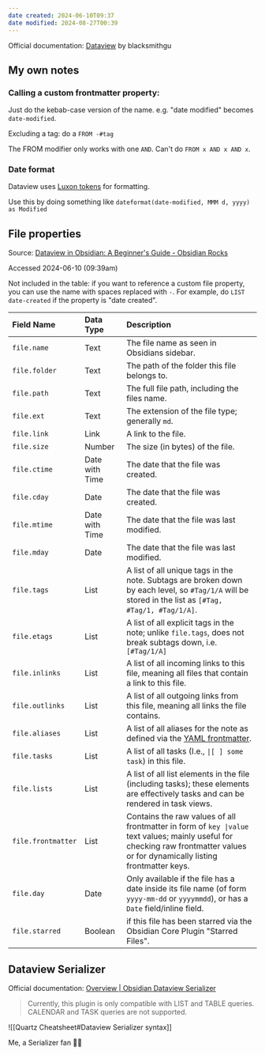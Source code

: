 ```yaml
---
date created: 2024-06-10T09:37
date modified: 2024-08-27T00:39
---
```


Official documentation: [Dataview](https://blacksmithgu.github.io/obsidian-dataview/) by blacksmithgu

## My own notes

### Calling a custom frontmatter property: 

Just do the kebab-case version of the name. e.g. "date modified" becomes `date-modified`. 

Excluding a tag: do a `FROM -#tag`

The FROM modifier only works with one `AND`. Can't do `FROM x AND x AND x`. 

### Date format

Dataview uses [Luxon tokens](https://moment.github.io/luxon/#/formatting?id=table-of-tokens) for formatting. 

Use this by doing something like `dateformat(date-modified, MMM d, yyyy) as Modified`

## File properties

Source: [Dataview in Obsidian: A Beginner's Guide - Obsidian Rocks](https://obsidian.rocks/dataview-in-obsidian-a-beginners-guide/) 

Accessed 2024-06-10 (09:39am)

Not included in the table: if you want to reference a custom file property, you can use the name with spaces replaced with `-`. For example, do `LIST date-created` if the property is "date created".

| Field Name         | Data Type      | Description                                                                                                                                                                     |
| :----------------- | :------------- | :------------------------------------------------------------------------------------------------------------------------------------------------------------------------------ |
| `file.name`        | Text           | The file name as seen in Obsidians sidebar.                                                                                                                                     |
| `file.folder`      | Text           | The path of the folder this file belongs to.                                                                                                                                    |
| `file.path`        | Text           | The full file path, including the files name.                                                                                                                                   |
| `file.ext`         | Text           | The extension of the file type; generally `md`.                                                                                                                                 |
| `file.link`        | Link           | A link to the file.                                                                                                                                                             |
| `file.size`        | Number         | The size (in bytes) of the file.                                                                                                                                                |
| `file.ctime`       | Date with Time | The date that the file was created.                                                                                                                                             |
| `file.cday`        | Date           | The date that the file was created.                                                                                                                                             |
| `file.mtime`       | Date with Time | The date that the file was last modified.                                                                                                                                       |
| `file.mday`        | Date           | The date that the file was last modified.                                                                                                                                       |
| `file.tags`        | List           | A list of all unique tags in the note. Subtags are broken down by each level, so `#Tag/1/A` will be stored in the list as `[#Tag, #Tag/1, #Tag/1/A]`.                           |
| `file.etags`       | List           | A list of all explicit tags in the note; unlike `file.tags`, does not break subtags down, i.e. `[#Tag/1/A]`                                                                     |
| `file.inlinks`     | List           | A list of all incoming links to this file, meaning all files that contain a link to this file.                                                                                  |
| `file.outlinks`    | List           | A list of all outgoing links from this file, meaning all links the file contains.                                                                                               |
| `file.aliases`     | List           | A list of all aliases for the note as defined via the [YAML frontmatter](https://help.obsidian.md/How+to/Add+aliases+to+note).                                                  |
| `file.tasks`       | List           | A list of all tasks (I.e., `\|[ ] some task`) in this file.                                                                                                                     |
| `file.lists`       | List           | A list of all list elements in the file (including tasks); these elements are effectively tasks and can be rendered in task views.                                              |
| `file.frontmatter` | List           | Contains the raw values of all frontmatter in form of `key \|value` text values; mainly useful for checking raw frontmatter values or for dynamically listing frontmatter keys. |
| `file.day`         | Date           | Only available if the file has a date inside its file name (of form `yyyy-mm-dd` or `yyyymmdd`), or has a `Date` field/inline field.                                            |
| `file.starred`     | Boolean        | if this file has been starred via the Obsidian Core Plugin "Starred Files".                                                                                                     |

## Dataview Serializer

Official documentation: [Overview | Obsidian Dataview Serializer](https://developassion.gitbook.io/obsidian-dataview-serializer) 

> Currently, this plugin is only compatible with LIST and TABLE queries. CALENDAR and TASK queries are not supported.

![[Quartz Cheatsheet#Dataview Serializer syntax]]

Me, a Serializer fan 🤞🤞
